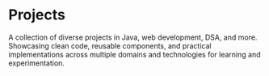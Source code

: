 # Projects
A collection of diverse projects in Java, web development, DSA, and more. Showcasing clean code, reusable components, and practical implementations across multiple domains and technologies for learning and experimentation.
